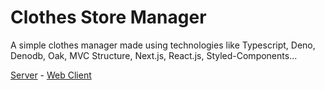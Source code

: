 # Clothes Store Manager
A simple clothes manager made using technologies like Typescript, Deno, Denodb, Oak, MVC Structure, Next.js, React.js, Styled-Components...

[Server](server/) - [Web Client](web/)
